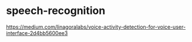 # speech-recognition


https://medium.com/linagoralabs/voice-activity-detection-for-voice-user-interface-2d4bb5600ee3
